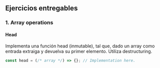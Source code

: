 ## Ejercicios entregables


### 1. Array operations
#### Head
Implementa una función head (inmutable), tal que, dado un array como entrada extraiga y devuelva su primer elemento. 
Utiliza destructuring.

```js
const head = (/* array */) => {}; // Implementation here.
```
